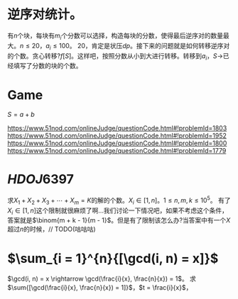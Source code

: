 # 逆序对统计。
有$n$个块，每块有$m_i$个分数可以选择，构造每块的分数，使得最后逆序对的数量最大。$n \le 20$，$a_i \le 100$。
$20$，肯定是状压$dp$。接下来的问题就是如何转移逆序对的个数。贪心转移?$f[S]$。这样吧，按照分数从小到大进行转移。转移到$a_i$，$S \rightarrow$已经填写了分数的块的个数。

# Game

$S = a + b$

https://www.51nod.com/onlineJudge/questionCode.html#!problemId=1803
https://www.51nod.com/onlineJudge/questionCode.html#!problemId=1952
https://www.51nod.com/onlineJudge/questionCode.html#!problemId=1800
https://www.51nod.com/onlineJudge/questionCode.html#!problemId=1779


# $HDOJ6397$
求$X_1 + X_2 + X_3 + \cdots + X_m = K$的解的个数。$X_i \in [1, n]$。$1 \le n, m, k \le 10^5$。
有了$X_i \in [1, n]$这个限制就很麻烦了啊...我们讨论一下情况吧，如果不考虑这个条件，答案就是$\binom{m + k - 1}{m - 1}$。但是有了限制该怎么办?当答案中有一个$X$超过$n$的时候，// TODO(咕咕咕)

# $\sum_{i = 1}^{n}{[\gcd(i, n) = x]}$
$\gcd(i, n) = x \rightarrow \gcd(\frac{i}{x}, \frac{n}{x}) = 1$。
求$\sum{[\gcd(\frac{i}{x}, \frac{n}{x}) = 1]}$，$t = \frac{i}{x}$，
<!--stackedit_data:
eyJoaXN0b3J5IjpbLTEyNzk0NDM3OTEsMTgwNTc5MTU2NSw4OT
g3MDY1MzcsMTM1MTg4MDg4MV19
-->